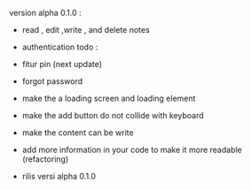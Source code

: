 version alpha 0.1.0 :
- read , edit ,write , and delete notes
- authentication 
todo :

- fitur pin (next update)
- forgot password
- make the a loading screen and loading element 
- make the add button do not collide with keyboard
- make the content can be write
- add more information in your code to make it more readable (refactoring)
- rilis versi alpha 0.1.0





